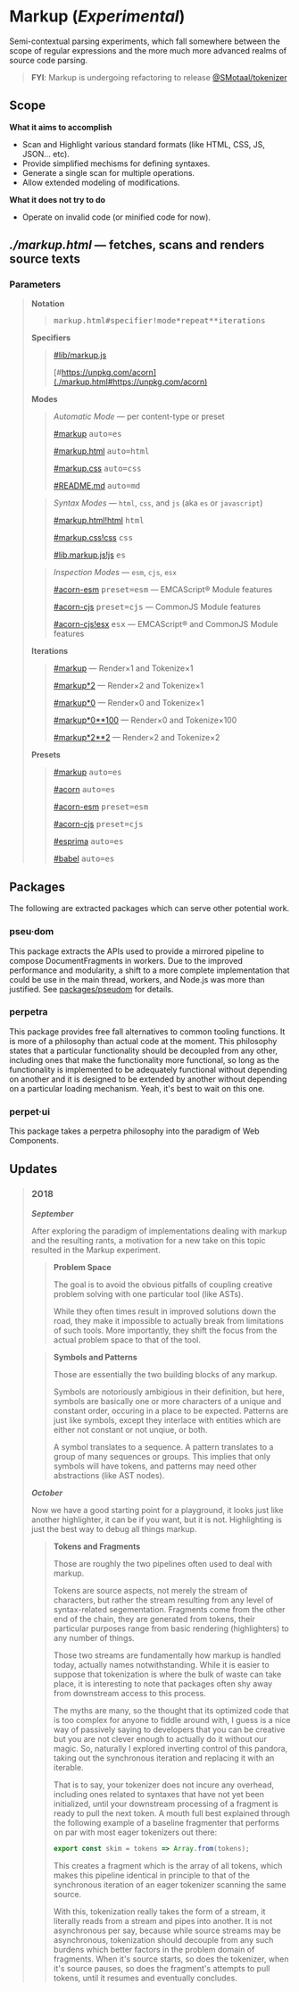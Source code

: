 # Markup (_Experimental_)

Semi-contextual parsing experiments, which fall somewhere between the scope of regular expressions and the more much more advanced realms of source code parsing.

> **FYI**: Markup is undergoing refactoring to release [@SMotaal/tokenizer](./packages/@smotaal/tokenizer)

## Scope

**What it aims to accomplish**

- Scan and Highlight various standard formats (like HTML, CSS, JS, JSON... etc).
- Provide simplified mechisms for defining syntaxes.
- Generate a single scan for multiple operations.
- Allow extended modeling of modifications.

**What it does not try to do**

- Operate on invalid code (or minified code for now).

## _./markup.html_ — fetches, scans and renders source texts

### Parameters

> **Notation**
>
> > <pre>markup.html#<samp>specifier</samp>!<samp>mode</samp>*<samp>repeat</samp>**<samp>iterations</samp></pre>
>
> **Specifiers**
>
> > [#lib/markup.js](./markup.html#lib/markup.js)
> >
> > [#https://unpkg.com/acorn](./markup.html#https://unpkg.com/acorn)
>
> **Modes**
>
> > _Automatic Mode_ — per content-type or preset
> >
> > [#markup](./markup.html#markup) <kbd>auto=es</kbd>
> >
> > [#markup.html](./markup.html#markup.html) <kbd>auto=html</kbd>
> >
> > [#markup.css](./markup.html#markup.css) <kbd>auto=css</kbd>
> >
> > [#README.md](./markup.html#README.md) <kbd>auto=md</kbd>
>
> > _Syntax Modes_ — `html`, `css`, and `js` (aka `es` or `javascript`)
> >
> > [#markup.html!html](./markup.html#markup.html!html) <kbd>html</kbd>
> >
> > [#markup.css!css](./markup.html#markup.css!css) <kbd>css</kbd>
> >
> > [#lib.markup.js!js](./markup.html#lib/markup.js!js) <kbd>es</kbd>
>
> > _Inspection Modes_ — `esm`, `cjs`, `esx`
> >
> > [#acorn-esm](./markup.html#acorn-esm) <kbd>preset=esm</kbd> — EMCAScript® Module features
> >
> > [#acorn-cjs](./markup.html#acorn-cjs) <kbd>preset=cjs</kbd> — CommonJS Module features
> >
> > [#acorn-cjs!esx](./markup.html#acorn-cjs!esx) <kbd>esx</kbd> — EMCAScript® and CommonJS Module features
>
> **Iterations**
>
> > [#markup](./markup.html#markup) — Render&times;1 and Tokenize&times;1
> >
> > [#markup\*2](./markup.html#markup*2) — Render&times;2 and Tokenize&times;1
> >
> > [#markup\*0](./markup.html#markup*0) — Render&times;0 and Tokenize&times;1
> >
> > [#markup\*0\*\*100](./markup.html#markup*0**100) — Render&times;0 and Tokenize&times;100
> >
> > [#markup\*2\*\*2](./markup.html#markup*2**2) — Render&times;2 and Tokenize&times;2
>
> **Presets**
>
> > [#markup](./markup.html#markup) <kbd>auto=es</kbd>
> >
> > [#acorn](./markup.html#acorn) <kbd>auto=es</kbd>
> >
> > [#acorn-esm](./markup.html#acorn-esm) <kbd>preset=esm</kbd>
> >
> > [#acorn-cjs](./markup.html#acorn-cjs) <kbd>preset=cjs</kbd>
> >
> > [#esprima](./markup.html#esprima) <kbd>auto=es</kbd>
> >
> > [#babel](./markup.html#babel) <kbd>auto=es</kbd>

## Packages

The following are extracted packages which can serve other potential work.

### pseu·dom

This package extracts the APIs used to provide a mirrored pipeline to compose DocumentFragments in workers. Due to the improved performance and modularity, a shift to a more complete implementation that could be use in the main thread, workers, and Node.js was more than justified. See [packages/pseudom](./packages/pseudom/) for details.

### perpetra

This package provides free fall alternatives to common tooling functions. It is more of a philosophy than actual code at the moment. This philosophy states that a particular functionality should be decoupled from any other, including ones that make the functionality more functional, so long as the functionality is implemented to be adequately functional without depending on another and it is designed to be extended by another without depending on a particular loading mechanism. Yeah, it's best to wait on this one.

### perpet·ui

This package takes a perpetra philosophy into the paradigm of Web Components.

## Updates

> ### 2018
>
> **_September_**
>
> After exploring the paradigm of implementations dealing with markup and the resulting rants, a motivation for a new take on this topic resulted in the Markup experiment.
>
> > **Problem Space**
> >
> > The goal is to avoid the obvious pitfalls of coupling creative problem solving with one particular tool (like ASTs).
> >
> > While they often times result in improved solutions down the road, they make it impossible to actually break from limitations of such tools. More importantly, they shift the focus from the actual problem space to that of the tool.
>
> > **Symbols and Patterns**
> >
> > Those are essentially the two building blocks of any markup.
> >
> > Symbols are notoriously ambigious in their definition, but here, symbols are basically one or more characters of a unique and constant order, occuring in a place to be expected. Patterns are just like symbols, except they interlace with entities which are either not constant or not unqiue, or both.
> >
> > A symbol translates to a sequence. A pattern translates to a group of many sequences or groups. This implies that only symbols will have tokens, and patterns may need other abstractions (like AST nodes).
> >
>
> **_October_**
>
> Now we have a good starting point for a playground, it looks just like another highlighter, it can be if you want, but it is not. Highlighting is just the best way to debug all things markup.
>
> > **Tokens and Fragments**
> >
> > Those are roughly the two pipelines often used to deal with markup.
> >
> > Tokens are source aspects, not merely the stream of characters, but rather the stream resulting from any level of syntax-related segementation. Fragments come from the other end of the chain, they are generated from tokens, their particular purposes range from basic rendering (highlighters) to any number of things.
> >
> > Those two streams are fundamentally how markup is handled today, actually names notwithstanding. While it is easier to suppose that tokenization is where the bulk of waste can take place, it is interesting to note that packages often shy away from downstream access to this process.
> >
> > The myths are many, so the thought that its optimized code that is too complex for anyone to fiddle around with, I guess is a nice way of passively saying to developers that you can be creative but you are not clever enough to actually do it without our magic. So, naturally I explored inverting control of this pandora, taking out the synchronous iteration and replacing it with an iterable.
> >
> > That is to say, your tokenizer does not incure any overhead, including ones related to syntaxes that have not yet been initialized, until your downstream processing of a fragment is ready to pull the next token. A mouth full best explained through the following example of a baseline fragmenter that performs on par with most eager tokenizers out there:
> >
> > ```js
> > export const skim = tokens => Array.from(tokens);
> > ```
> >
> > This creates a fragment which is the array of all tokens, which makes this pipeline identical in principle to that of the synchronous iteration of an eager tokenizer scanning the same source.
> >
> > With this, tokenization really takes the form of a stream, it literally reads from a stream and pipes into another. It is not asynchronous per say, because while source streams may be asynchronous, tokenization should decouple from any such burdens which better factors in the problem domain of fragments. When it's source starts, so does the tokenizer, when it's source pauses, so does the fragment's attempts to pull tokens, until it resumes and eventually concludes.
